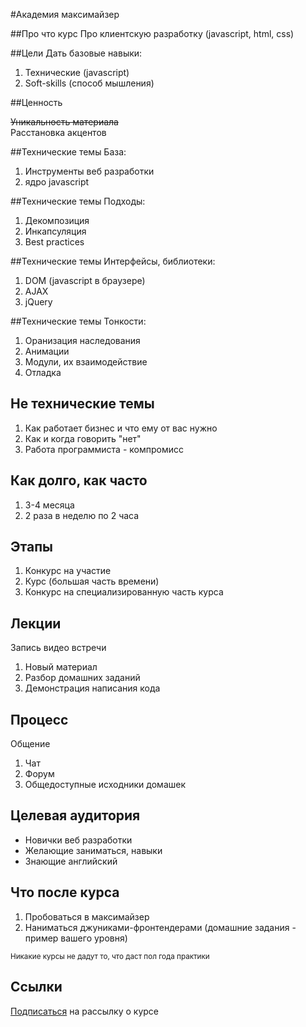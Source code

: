 #Академия максимайзер



##Про что курс
Про клиентскую разработку (javascript, html, css)


##Цели
Дать базовые навыки:

1. Технические (javascript)
2. Soft-skills (способ мышления)


##Ценность

<strike>Уникальность материала</strike>  
Расстановка акцентов



##Технические темы
База:

1. Инструменты веб разработки
2. ядро javascript


##Технические темы
Подходы:

1. Декомпозиция
2. Инкапсуляция
3. Best practices


##Технические темы
Интерфейсы, библиотеки:

1. DOM (javascript в браузере)
2. AJAX
3. jQuery


##Технические темы
Тонкости:

1. Оранизация наследования
2. Анимации
3. Модули, их взаимодействие
4. Отладка



## Не технические темы

1. Как работает бизнес и что ему от вас нужно
2. Как и когда говорить "нет"
3. Работа программиста - компромисс



## Как долго, как часто

1. 3-4 месяца
2. 2 раза в неделю по 2 часа


## Этапы

1. Конкурс на участие
2. Курс (большая часть времени)
3. Конкурс на специализированную часть курса


## Лекции
Запись видео встречи

1. Новый материал
2. Разбор домашних заданий
3. Демонстрация написания кода


## Процесс
Общение

1. Чат
2. Форум
3. Общедоступные исходники домашек


## Целевая аудитория

* Новички веб разработки
* Желающие заниматься, навыки
* Знающие английский


## Что после курса

1. Пробоваться в максимайзер
2. Наниматься джуниками-фронтендерами (домашние задания - пример вашего уровня)

<small>Никакие курсы не дадут то, что даст пол года практики</small>



## Ссылки

<a href="#">Подписаться</a> на рассылку о курсе
